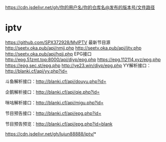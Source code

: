 https://cdn.jsdelivr.net/gh/你的用户名/你的仓库名@发布的版本号/文件路径
# iptv
https://github.com/SPX372928/MyIPTV  最新节目源
http://seetv.oka.pub/api/nmjj.php
http://seetv.oka.pub/api/jjtv.php
http://seetv.oka.pub/api/hqjj.php
EPG接口
http://epg.51zmt.top:8000/api/diyp/epg.php 
https://epg.112114.xyz/epg.php 
https://epg.sec.st/epg.php
http://ye23.win/diyp/epg.php
YY解析接口：http://blanki.cf/api/yy.php?id=

斗鱼解析接口：http://blanki.cf/api/douyu.php?id=

企鹅解析接口：http://blanki.cf/api/qie.php?id=

咪咕解析接口：http://blanki.cf/api/migu.php?id=

节目预告接口：http://blanki.cf/api/epg.php?id=

节目预告预览：http://blanki.cf/api/epg.php?id=blank

https://cdn.jsdelivr.net/gh/lujun88888/iptv/*
